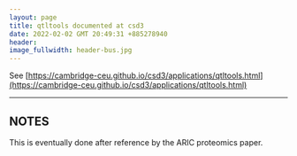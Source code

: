 ```yaml
---
layout: page
title: qtltools documented at csd3
date: 2022-02-02 GMT 20:49:31 +885278940
header:
image_fullwidth: header-bus.jpg
---
```


See [https://cambridge-ceu.github.io/csd3/applications/qtltools.html](https://cambridge-ceu.github.io/csd3/applications/qtltools.html)

<!--more-->

---

## NOTES

This is eventually done after reference by the ARIC proteomics paper.
